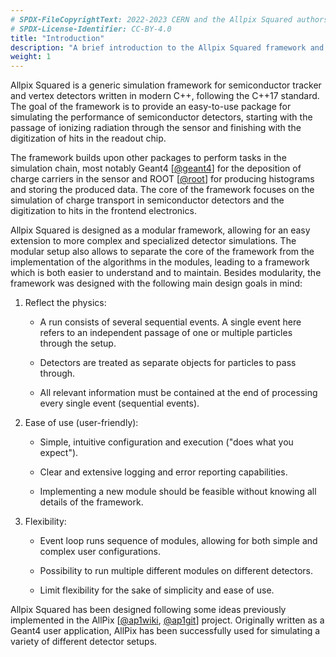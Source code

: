 ```yaml
---
# SPDX-FileCopyrightText: 2022-2023 CERN and the Allpix Squared authors
# SPDX-License-Identifier: CC-BY-4.0
title: "Introduction"
description: "A brief introduction to the Allpix Squared framework and its goals."
weight: 1
---
```


Allpix Squared is a generic simulation framework for semiconductor tracker and vertex detectors written in modern C++,
following the C++17 standard. The goal of the framework is to provide an easy-to-use package for simulating the performance
of semiconductor detectors, starting with the passage of ionizing radiation through the sensor and finishing with the
digitization of hits in the readout chip.

The framework builds upon other packages to perform tasks in the simulation chain, most notably Geant4 \[[@geant4]\] for the
deposition of charge carriers in the sensor and ROOT \[[@root]\] for producing histograms and storing the produced data. The
core of the framework focuses on the simulation of charge transport in semiconductor detectors and the digitization to hits
in the frontend electronics.

Allpix Squared is designed as a modular framework, allowing for an easy extension to more complex and specialized detector
simulations. The modular setup also allows to separate the core of the framework from the implementation of the algorithms in
the modules, leading to a framework which is both easier to understand and to maintain. Besides modularity, the framework was
designed with the following main design goals in mind:

1.  Reflect the physics:

    - A run consists of several sequential events. A single event here refers to an independent passage of one or multiple
      particles through the setup.

    - Detectors are treated as separate objects for particles to pass through.

    - All relevant information must be contained at the end of processing every single event (sequential events).

2.  Ease of use (user-friendly):

    - Simple, intuitive configuration and execution ("does what you expect").

    - Clear and extensive logging and error reporting capabilities.

    - Implementing a new module should be feasible without knowing all details of the framework.

3.  Flexibility:

    - Event loop runs sequence of modules, allowing for both simple and complex user configurations.

    - Possibility to run multiple different modules on different detectors.

    - Limit flexibility for the sake of simplicity and ease of use.

Allpix Squared has been designed following some ideas previously implemented in the AllPix \[[@ap1wiki], [@ap1git]\] project.
Originally written as a Geant4 user application, AllPix has been successfully used for simulating a variety of different
detector setups.


[@geant4]: https://doi.org/10.1016/S0168-9002(03)01368-8
[@root]: http://root.cern.ch/
[@ap1wiki]: https://twiki.cern.ch/twiki/bin/view/Main/AllPix
[@ap1git]: https://github.com/ALLPix/allpix
